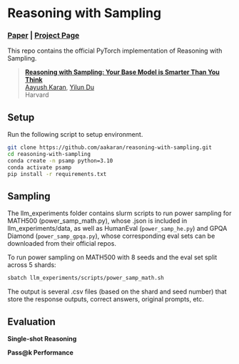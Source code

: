 # Reasoning with Sampling

### [Paper]() | [Project Page](https://aakaran.github.io/training_free_reasoning/)


This repo contains the official PyTorch implementation of Reasoning with Sampling.
> [**Reasoning with Sampling: Your Base Model is Smarter Than You Think**]()<br>
> [Aayush Karan](https://aakaran.github.io/), [Yilun Du](https://yilundu.github.io/)
> <br>Harvard<br>



## Setup

Run the following script to setup environment.

```bash
git clone https://github.com/aakaran/reasoning-with-sampling.git
cd reasoning-with-sampling
conda create -n psamp python=3.10
conda activate psamp
pip install -r requirements.txt
```


## Sampling
The llm_experiments folder contains slurm scripts to run power sampling for MATH500 (power_samp_math.py), whose .json is included in llm_experiments/data, as well as HumanEval (```power_samp_he.py```) and GPQA Diamond (```power_samp_gpqa.py```), whose corresponding eval sets can be downloaded from their official repos. 

To run power sampling on MATH500 with 8 seeds and the eval set split across 5 shards:
```bash
sbatch llm_experiments/scripts/power_samp_math.sh
```
The output is several .csv files (based on the shard and seed number) that store the response outputs, correct answers, original prompts, etc. 

## Evaluation
**Single-shot Reasoning**

**Pass@k Performance**

